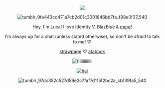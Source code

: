 <p align="center">

<img src="https://komarev.com/ghpvc/?username=alvaiuca&color=orange">

<p align="center"

![tumblr_9fe443cd471a7cb2d01c3001846bb7fa_f98e0f37_540](https://github.com/user-attachments/assets/84acf647-68af-42a3-a31d-293416cb66fb)

<p align="center"

Hey, I'm Luca! I love Identity V, BlazBlue & [more](https://rentry.co/killia)!

<p align="center"

I'm always up for a chat (unless stated otherwise), so don't be afraid to talk to me! ♡

<p align="center"

[strawpage](https://alvaluca.straw.page/) ♡ [atabook](https://lucabalsa.atabook.org)

<p align="center"

![hiiiiiiiiiiii](https://github.com/user-attachments/assets/56e824c1-0d0b-47f4-b117-bb49af9d20eb)


<p align="center"

<a href="https://www.last.fm/user/valfen"><img src="https://lastfm-recently-played.vercel.app/api?user=valfen&footer_style=compact_stats&count=1&width=500&loved=true&header_style=none&bg_color=000000" alt="hai"></a>

<p align="center"

![tumblr_97dc352c527d59e2c7faf7d115f2bc2a_cb139fa5_540](https://github.com/user-attachments/assets/18d8f715-d75c-42f4-ad2f-1cfbca75cc69)

